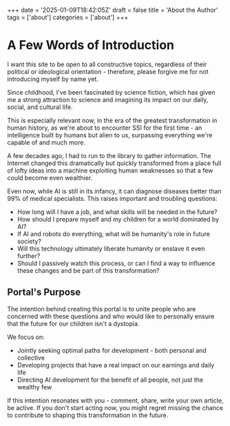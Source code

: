 +++
date = '2025-01-09T18:42:05Z'
draft = false
title = 'About the Author'
tags = ['about']
categories = ['about']
+++

# A Few Words of Introduction

I want this site to be open to all constructive topics, regardless of their political or ideological orientation - therefore, please forgive me for not introducing myself by name yet.

Since childhood, I've been fascinated by science fiction, which has given me a strong attraction to science and imagining its impact on our daily, social, and cultural life.

This is especially relevant now, in the era of the greatest transformation in human history, as we're about to encounter SSI for the first time - an intelligence built by humans but alien to us, surpassing everything we're capable of and much more.

A few decades ago, I had to run to the library to gather information. The Internet changed this dramatically but quickly transformed from a place full of lofty ideas into a machine exploiting human weaknesses so that a few could become even wealthier.

Even now, while AI is still in its infancy, it can diagnose diseases better than 99% of medical specialists. This raises important and troubling questions:

* How long will I have a job, and what skills will be needed in the future?
* How should I prepare myself and my children for a world dominated by AI?
* If AI and robots do everything, what will be humanity's role in future society?
* Will this technology ultimately liberate humanity or enslave it even further?
* Should I passively watch this process, or can I find a way to influence these changes and be part of this transformation?

## Portal's Purpose

The intention behind creating this portal is to unite people who are concerned with these questions and who would like to personally ensure that the future for our children isn't a dystopia.

We focus on:
* Jointly seeking optimal paths for development - both personal and collective
* Developing projects that have a real impact on our earnings and daily life
* Directing AI development for the benefit of all people, not just the wealthy few

If this intention resonates with you - comment, share, write your own article, be active. If you don't start acting now, you might regret missing the chance to contribute to shaping this transformation in the future.
